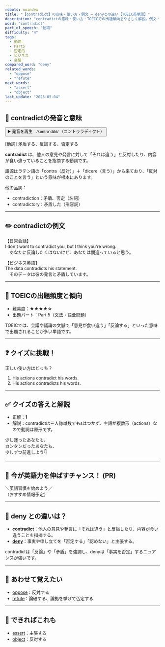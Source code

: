 ```yaml
---
robots: noindex
title: "【contradict】の意味・使い方・例文 ― denyとの違い【TOEIC英単語】"
description: "contradictの意味・使い方・TOEICでの出題傾向をやさしく解説。例文・クイズ付きでdenyとの違いもわかりやすく学べます。"
word: "contradict"
part_of_speech: "動詞"
difficulty: "4"
tags:
  - 動詞
  - Part5
  - 否定的
  - ビジネス
  - 会議
compared_word: "deny"
related_words:
  - "oppose"
  - "refute"
next_words:
  - "assert"
  - "object"
last_update: "2025-05-04"
---
```


## 🔰 contradictの発音と意味

<button class="play-audio" onclick="playTTS('contradict')">
  <span class="play-audio-main">
    ▶️ 発音を再生　/kɒntrəˈdɪkt/
  </span>
  <span class="play-audio-sub">
    （コントゥラディクト）
  </span>
</button>

[動詞] 矛盾する、反論する、否定する

**contradict** は、他人の意見や発言に対して「それは違う」と反対したり、内容が食い違っていることを指摘する動詞です。

語源はラテン語の「contra（反対）」＋「dicere（言う）」から来ており、「反対のことを言う」という意味が根本にあります。

他の品詞：  
- contradiction：矛盾、否定（名詞）
- contradictory：矛盾した（形容詞）

---

## ✏️ contradictの例文

【日常会話】  
I don't want to contradict you, but I think you're wrong.  
　あなたに反論したくはないけど、あなたは間違っていると思う。

【ビジネス英語】  
The data contradicts his statement.  
　そのデータは彼の発言と矛盾しています。

---

## 🎯 TOEICの出題頻度と傾向

- 難易度：★★★★☆
- 出題パート：Part 5（文法・語彙問題）

TOEICでは、会議や議論の文脈で「意見が食い違う」「反論する」といった意味で出題されることが多い単語です。

---

## ❓ クイズに挑戦！

正しい使い方はどっち？

1. His actions contradict his words.  
2. His actions contradicts his words.

---

## ✅ クイズの答えと解説

- 正解：**1**
- 解説：contradictは三人称単数でもsはつかず、主語が複数形（actions）なので動詞は原形です。

少し迷ったあなたも、  
カンタンだったあなたも、  
少しずつ前進しよう👇️

---

## 🚀 今が英語力を伸ばすチャンス！ (PR)

<div class="info-center">
＼英語習慣を始めよう／<br>  
（おすすめ情報予定）
</div>

---

## 🤔  deny との違いは？

- **contradict**：他人の意見や発言に「それは違う」と反論したり、内容が食い違うことを指摘する。
- **[deny](/word/deny/)**：事実や申し立てを「否定する」「認めない」と主張する。

contradictは「反論」や「矛盾」を強調し、denyは「事実を否定」するニュアンスが強いです。

---

## 🧩 あわせて覚えたい

- [oppose](/word/oppose/)：反対する
- [refute](/word/refute/)：論破する、論拠を挙げて否定する

---

## 📖 できればこれも

- [assert](/word/assert/)：主張する
- [object](/word/object/)：反対する

<!-- cvid: aid05_bid13 -->
